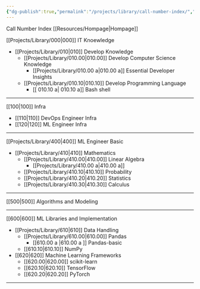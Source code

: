 ```yaml
---
{"dg-publish":true,"permalink":"/projects/library/call-number-index/","tags":["Library"],"noteIcon":"0","created":"2023-12-28T18:54:11.332+09:00","updated":"2024-01-18T09:36:42.368+09:00"}
---
```


Call Number Index
[[Resources/Hompage\|Hompage]]

[[Projects/Library/000\|000]] IT Knoewledge
- [[Projects/Library/010\|010]] Develop Knowledge
	- [[Projects/Library/010.00\|010.00]] Develop Computer Science Knowledge
		- [[Projects/Library/010.00 a\|010.00 a]] Essential Developer Insights
	- [[Projects/Library/010.10\|010.10]] Develop Programming Language
		- [[ 010.10 a\| 010.10 a]] Bash shell
	
---

[[100\|100]] Infra
- [[110\|110]] DevOps Engineer Infra
- [[120\|120]] ML Engineer Infra

---


[[Projects/Library/400\|400]] ML Engineer Basic
- [[Projects/Library/410\|410]] Mathematics
	- [[Projects/Library/410.00\|410.00]] Linear Algebra
		- [[Projects/Library/410.00 a\|410.00 a]]
	- [[Projects/Library/410.10\|410.10]] Probability
	- [[Projects/Library/410.20\|410.20]] Statistics
	- [[Projects/Library/410.30\|410.30]] Calculus

---

[[500\|500]] Algorithms and Modeling

---


[[600\|600]] ML Libraries and Implementation
- [[Projects/Library/610\|610]] Data Handling
    - [[Projects/Library/610.00\|610.00]] Pandas
	    - [[610.00 a \|610.00 a ]] Pandas-basic 
    - [[610.10\|610.10]] NumPy
- [[620\|620]] Machine Learning Frameworks
    - [[620.00\|620.00]] scikit-learn
    - [[620.10\|620.10]] TensorFlow
    - [[620.20\|620.20]] PyTorch

---
